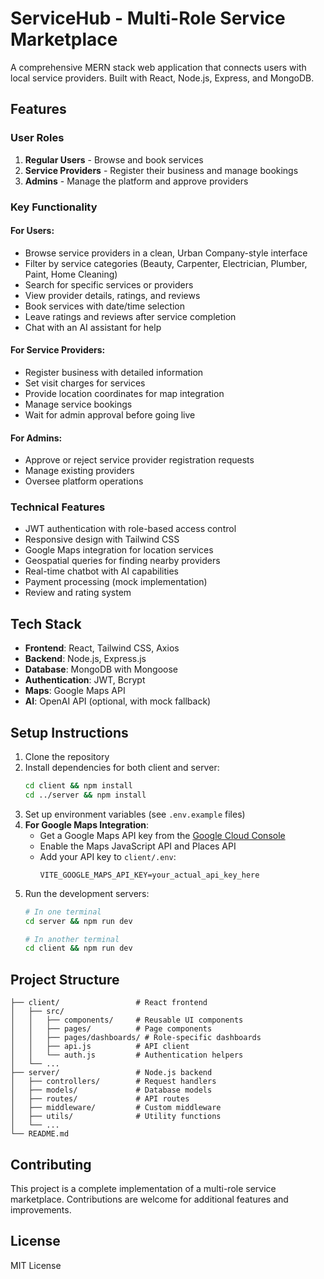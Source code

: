 # ServiceHub - Multi-Role Service Marketplace

A comprehensive MERN stack web application that connects users with local service providers. Built with React, Node.js, Express, and MongoDB.

## Features

### User Roles
1. **Regular Users** - Browse and book services
2. **Service Providers** - Register their business and manage bookings
3. **Admins** - Manage the platform and approve providers

### Key Functionality

#### For Users:
- Browse service providers in a clean, Urban Company-style interface
- Filter by service categories (Beauty, Carpenter, Electrician, Plumber, Paint, Home Cleaning)
- Search for specific services or providers
- View provider details, ratings, and reviews
- Book services with date/time selection
- Leave ratings and reviews after service completion
- Chat with an AI assistant for help

#### For Service Providers:
- Register business with detailed information
- Set visit charges for services
- Provide location coordinates for map integration
- Manage service bookings
- Wait for admin approval before going live

#### For Admins:
- Approve or reject service provider registration requests
- Manage existing providers
- Oversee platform operations

### Technical Features
- JWT authentication with role-based access control
- Responsive design with Tailwind CSS
- Google Maps integration for location services
- Geospatial queries for finding nearby providers
- Real-time chatbot with AI capabilities
- Payment processing (mock implementation)
- Review and rating system

## Tech Stack
- **Frontend**: React, Tailwind CSS, Axios
- **Backend**: Node.js, Express.js
- **Database**: MongoDB with Mongoose
- **Authentication**: JWT, Bcrypt
- **Maps**: Google Maps API
- **AI**: OpenAI API (optional, with mock fallback)

## Setup Instructions

1. Clone the repository
2. Install dependencies for both client and server:
   ```bash
   cd client && npm install
   cd ../server && npm install
   ```
3. Set up environment variables (see `.env.example` files)
4. **For Google Maps Integration**:
   - Get a Google Maps API key from the [Google Cloud Console](https://console.cloud.google.com/)
   - Enable the Maps JavaScript API and Places API
   - Add your API key to `client/.env`:
     ```
     VITE_GOOGLE_MAPS_API_KEY=your_actual_api_key_here
     ```
5. Run the development servers:
   ```bash
   # In one terminal
   cd server && npm run dev
   
   # In another terminal
   cd client && npm run dev
   ```

## Project Structure
```
├── client/                 # React frontend
│   ├── src/
│   │   ├── components/     # Reusable UI components
│   │   ├── pages/          # Page components
│   │   ├── pages/dashboards/ # Role-specific dashboards
│   │   ├── api.js          # API client
│   │   └── auth.js         # Authentication helpers
│   └── ...
├── server/                 # Node.js backend
│   ├── controllers/        # Request handlers
│   ├── models/             # Database models
│   ├── routes/             # API routes
│   ├── middleware/         # Custom middleware
│   ├── utils/              # Utility functions
│   └── ...
└── README.md
```

## Contributing
This project is a complete implementation of a multi-role service marketplace. Contributions are welcome for additional features and improvements.

## License
MIT License